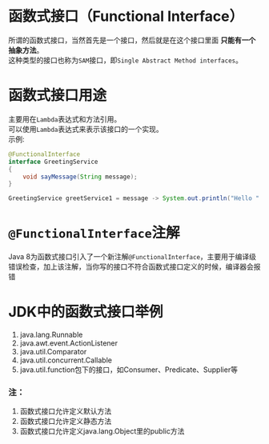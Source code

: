 # 函数式接口（Functional Interface）
所谓的函数式接口，当然首先是一个接口，然后就是在这个接口里面 **只能有一个抽象方法**。<br>
这种类型的接口也称为`SAM`接口，即`Single Abstract Method interfaces`。
# 函数式接口用途
主要用在`Lambda`表达式和方法引用。<br>
可以使用`Lambda`表达式来表示该接口的一个实现。<br>
示例:
```java
@FunctionalInterface
interface GreetingService
{
    void sayMessage(String message);
}

GreetingService greetService1 = message -> System.out.println("Hello " + message);
```
# `@FunctionalInterface`注解
Java 8为函数式接口引入了一个新注解`@FunctionalInterface`，主要用于编译级错误检查，加上该注解，当你写的接口不符合函数式接口定义的时候，编译器会报错

# JDK中的函数式接口举例
1. java.lang.Runnable
2. java.awt.event.ActionListener 
3. java.util.Comparator
4. java.util.concurrent.Callable
5. java.util.function包下的接口，如Consumer、Predicate、Supplier等
### 注：
1. 函数式接口允许定义默认方法
2. 函数式接口允许定义静态方法
3. 函数式接口允许定义java.lang.Object里的public方法